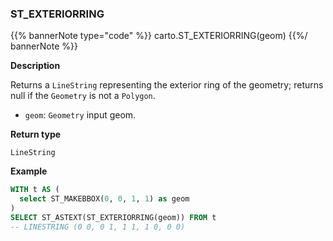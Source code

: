 ### ST_EXTERIORRING

{{% bannerNote type="code" %}}
carto.ST_EXTERIORRING(geom)
{{%/ bannerNote %}}

**Description**

Returns a `LineString` representing the exterior ring of the geometry; returns null if the `Geometry` is not a `Polygon`.

* `geom`: `Geometry` input geom.

**Return type**

`LineString`

**Example**

```sql
WITH t AS (
  select ST_MAKEBBOX(0, 0, 1, 1) as geom
)
SELECT ST_ASTEXT(ST_EXTERIORRING(geom)) FROM t
-- LINESTRING (0 0, 0 1, 1 1, 1 0, 0 0)
```